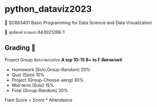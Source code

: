 # python_dataviz2023 

:space_invader: SC663401 Basic Programming for Data Science and Data Visualization 

:bust_in_silhouette: พุทธิพงศ์ ยางนอก 643021268-1 

## Grading :thinking:
 Project Group มิตรภาพลาบก้อย
**A top 10-15   B+ to F ตัดตามเกณฑ์**
- Homework (Solo,Group-Random) 25%
- Quiz (Solo) 10%
- Project (Group-Choose-aeng) 30% 
- Mid-term (Solo) 15%
- Final (Group-Random) 20%

Fianl Score = Score * Attendance
